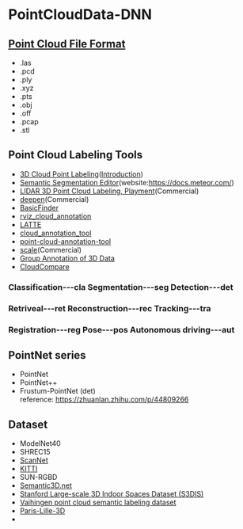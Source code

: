 # PointCloudData-DNN

## [Point Cloud File Format](https://cloud.tencent.com/developer/article/1475778)
* .las
* .pcd
* .ply
* .xyz
* .pts
* .obj
* .off
* .pcap
* .stl

## Point Cloud Labeling Tools
* [3D Cloud Point Labeling](https://3d.supervise.ly)([Introduction](https://medium.com/deep-systems/releasing-first-online-3d-point-cloud-labeling-tool-in-supervisely-4faca42b5d6e))
* [Semantic Segmentation Editor](https://github.com/Hitachi-Automotive-And-Industry-Lab/semantic-segmentation-editor)(website:https://docs.meteor.com/)
* [LIDAR 3D Point Cloud Labeling, Playment](https://playment.io/3D-point-cloud/)(Commercial)
* [deepen](https://intercom.help/deepenai/en/articles/2607692-how-to-label-point-cloud-dataset)(Commercial)
* [BasicFinder](https://www.basicfinder.com/en/adas/)
* [rviz_cloud_annotation](https://github.com/RMonica/rviz_cloud_annotation)
* [LATTE](https://github.com/bernwang/latte)
* [cloud_annotation_tool](https://github.com/yzrobot/cloud_annotation_tool)
* [point-cloud-annotation-tool](https://github.com/springzfx/point-cloud-annotation-tool)
* [scale](https://scale.com/)(Commercial)
* [Group Annotation of 3D Data](https://gfx.cs.princeton.edu/pubs/Boyko_2014_CBT/index.php)
* [CloudCompare](http://www.cloudcompare.org/doc/qCC/CloudCompare%20v2.6.1%20-%20User%20manual.pdf)

### Classification---cla  Segmentation---seg  Detection---det
### Retriveal---ret  Reconstruction---rec  Tracking---tra
### Registration---reg Pose---pos  Autonomous driving---aut

## PointNet series
* PointNet
* PointNet++
* Frustum-PointNet (det)
<br> reference: https://zhuanlan.zhihu.com/p/44809266 

## Dataset
* ModelNet40
* SHREC15
* [ScanNet](http://www.scan-net.org/index#code-and-data)
* [KITTI](http://www.cvlibs.net/datasets/kitti/index.php)
* SUN-RGBD
* [Semantic3D.net](http://www.semantic3d.net/)
* [Stanford Large-scale 3D Indoor Spaces Dataset (S3DIS)](http://buildingparser.stanford.edu/dataset.html)
* [Vaihingen point cloud semantic labeling dataset](http://www2.isprs.org/commissions/comm3/wg4/3d-semantic-labeling.html)
* [Paris-Lille-3D](http://npm3d.fr/paris-lille-3d)
* 
